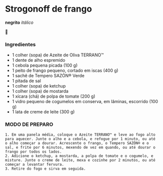 # Strogonoff de frango

**negrito**
_itálico_

:chicken:

### Ingredientes

 -  1 colher (sopa) de Azeite de Oliva TERRANO™
 -  1 dente de alho espremido
 -  1 cebola pequena picada (100 g)
 -  1 peito de frango pequeno, cortado em iscas (400 g)
 -  1 sachê de Tempero SAZÓN® Verde
 -  1 pitada de sal
 -  1 colher (sopa) de ketchup
 -  1 colher (sopa) de mostarda
 -  1 xícara (chá) de polpa de tomate (200 g)
 -  1 vidro pequeno de cogumelos em conserva, em lâminas, escorrido (100 g)
 -  1 lata de creme de leite (300 g)
	
### MODO DE PREPARO

	1. Em uma panela média, coloque o Azeite TERRANO™ e leve ao fogo alto para aquecer. Junte o alho e a cebola, e refogue por 1 minuto, ou até o alho começar a dourar. Acrescente o frango, o Tempero SAZÓN® e o sal, e frite por 6 minutos, mexendo de vez em quando, ou até dourar o frango por todos os lados.
	2. Adicione o ketchup, a mostarda, a polpa de tomate e o cogumelo, e misture. Junte o creme de leite, mexa e cozinhe por 2 minutos, ou até começar a levantar fervura.
	3. Retire do fogo e sirva em seguida.